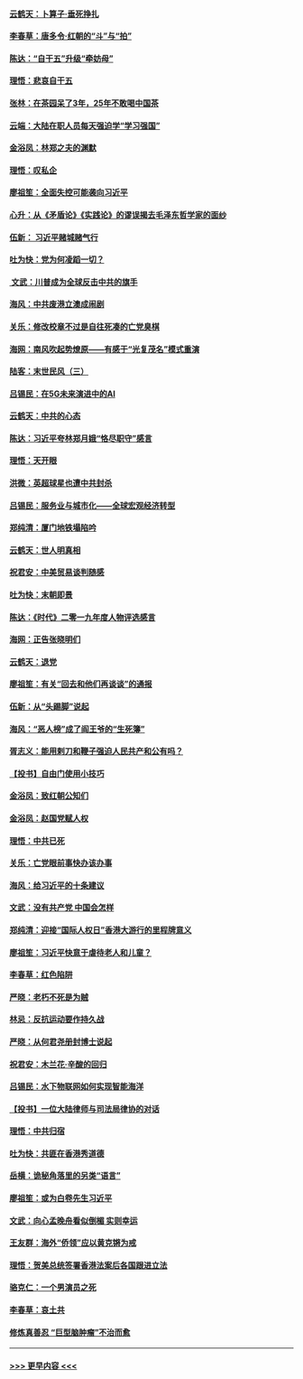 #### [云鹤天：卜算子‧垂死挣扎](../pages/nsc993/n11739956.md?t=12232233) 
#### [李春草：唐多令‧红朝的“斗”与“拍”](../pages/nsc993/n11739830.md?t=12232233) 
#### [陈达：“自干五”升级“牵妨母”](../pages/nsc993/n11739724.md?t=12232233) 
#### [理悟：悲哀自干五](../pages/nsc993/n11739547.md?t=12232233) 
#### [张林：在茶园呆了3年，25年不敢喝中国茶](../pages/nsc993/n11739240.md?t=12232233) 
#### [云端：大陆在职人员每天强迫学“学习强国”](../pages/nsc993/n11738735.md?t=12232233) 
#### [金浴凤：林郑之夫的渊默](../pages/nsc993/n11737735.md?t=12232233) 
#### [理悟：叹私企](../pages/nsc993/n11737715.md?t=12232233) 
#### [廖祖笙：全面失控可能袭向习近平](../pages/nsc993/n11737704.md?t=12232233) 
#### [心升：从《矛盾论》《实践论》的谬误揭去毛泽东哲学家的面纱](../pages/nsc993/n11736962.md?t=12232233) 
#### [伍新： 习近平赌城赌气行](../pages/nsc993/n11736929.md?t=12232233) 
#### [吐为快：党为何凌蹈一切？](../pages/nsc993/n11736915.md?t=12232233) 
#### [ 文武：川普成为全球反击中共的旗手](../pages/nsc993/n11736882.md?t=12232233) 
#### [海风：中共废港立澳成闹剧](../pages/nsc993/n11735857.md?t=12232233) 
#### [关乐：修改校章不过是自往死凑的亡党臭棋](../pages/nsc993/n11735097.md?t=12232233) 
#### [海网：南风吹起势燎原——有感于“光复茂名”模式重演](../pages/nsc993/n11732308.md?t=12232233) 
#### [陆客：末世民风（三）](../pages/nsc993/n11732211.md?t=12232233) 
#### [吕锡民：在5G未来演进中的AI](../pages/nsc993/n11730010.md?t=12232233) 
#### [云鹤天：中共的心态](../pages/nsc993/n11729906.md?t=12232233) 
#### [陈达：习近平夸林郑月娥“恪尽职守”感言](../pages/nsc993/n11729881.md?t=12232233) 
#### [理悟：天开眼](../pages/nsc993/n11729699.md?t=12232233) 
#### [洪微：英超球星也遭中共封杀](../pages/nsc993/n11727243.md?t=12232233) 
#### [吕锡民：服务业与城市化——全球宏观经济转型](../pages/nsc993/n11725845.md?t=12232233) 
#### [郑纯清：厦门地铁塌陷吟](../pages/nsc993/n11725813.md?t=12232233) 
#### [云鹤天：世人明真相](../pages/nsc993/n11725621.md?t=12232233) 
#### [祝君安：中美贸易谈判随感](../pages/nsc993/n11725609.md?t=12232233) 
#### [吐为快：末朝即景](../pages/nsc993/n11723365.md?t=12232233) 
#### [陈达：《时代》二零一九年度人物评选感言](../pages/nsc993/n11723337.md?t=12232233) 
#### [海网：正告张晓明们](../pages/nsc993/n11723228.md?t=12232233) 
#### [云鹤天：退党](../pages/nsc993/n11723056.md?t=12232233) 
#### [廖祖笙：有关“回去和他们再谈谈”的通报](../pages/nsc993/n11722442.md?t=12232233) 
#### [伍新：从“头踢脚”说起](../pages/nsc993/n11722429.md?t=12232233) 
#### [海风：“恶人榜”成了阎王爷的“生死簿”](../pages/nsc993/n11722272.md?t=12232233) 
#### [胥志义：能用剌刀和鞭子强迫人民共产和公有吗？](../pages/nsc993/n11720569.md?t=12232233) 
#### [【投书】自由门使用小技巧](../pages/nsc993/n11720180.md?t=12232233) 
#### [金浴凤：致红朝公知们](../pages/nsc993/n11720563.md?t=12232233) 
#### [金浴凤：赵国党赋人权](../pages/nsc993/n11720533.md?t=12232233) 
#### [理悟：中共已死](../pages/nsc993/n11720233.md?t=12232233) 
#### [关乐：亡党眼前事快办该办事](../pages/nsc993/n11719160.md?t=12232233) 
#### [海风：给习近平的十条建议](../pages/nsc993/n11717616.md?t=12232233) 
#### [文武：没有共产党 中国会怎样](../pages/nsc993/n11717584.md?t=12232233) 
#### [郑纯清：迎接“国际人权日”香港大游行的里程牌意义](../pages/nsc993/n11717417.md?t=12232233) 
#### [廖祖笙：习近平快意于虐待老人和儿童？](../pages/nsc993/n11715313.md?t=12232233) 
#### [李春草：红色陷阱](../pages/nsc993/n11715029.md?t=12232233) 
#### [严晓：老朽不死是为贼](../pages/nsc993/n11712910.md?t=12232233) 
#### [林忌：反抗运动要作持久战](../pages/nsc993/n11712623.md?t=12232233) 
#### [严晓：从何君尧册封博士说起](../pages/nsc993/n11712465.md?t=12232233) 
#### [祝君安：木兰花·辛酸的回归](../pages/nsc993/n11712381.md?t=12232233) 
#### [吕锡民：水下物联网如何实现智能海洋](../pages/nsc993/n11711158.md?t=12232233) 
#### [【投书】一位大陆律师与司法局律协的对话](../pages/nsc993/n11709675.md?t=12232233) 
#### [理悟：中共归宿](../pages/nsc993/n11710059.md?t=12232233) 
#### [吐为快：共匪在香港秀道德](../pages/nsc993/n11709979.md?t=12232233) 
#### [岳横：诡秘角落里的另类“语言”](../pages/nsc993/n11709792.md?t=12232233) 
#### [廖祖笙：或为白卷先生习近平](../pages/nsc993/n11708330.md?t=12232233) 
#### [文武：向心孟晚舟看似倒楣 实则幸运](../pages/nsc993/n11708236.md?t=12232233) 
#### [王友群：海外“侨领”应以黄克锵为戒](../pages/nsc993/n11706176.md?t=12232233) 
#### [理悟：贺美总统签署香港法案后各国跟进立法](../pages/nsc993/n11706853.md?t=12232233) 
#### [骆克仁：一个男演员之死](../pages/nsc993/n11706677.md?t=12232233) 
#### [李春草：哀土共](../pages/nsc993/n11706255.md?t=12232233) 
#### [修炼真善忍 “巨型脑肿瘤”不治而愈](../pages/nsc993/n11705340.md?t=12232233) 

----
#### [ >>> 更早内容 <<< ](../indexes/nsc993-earlier.md)
